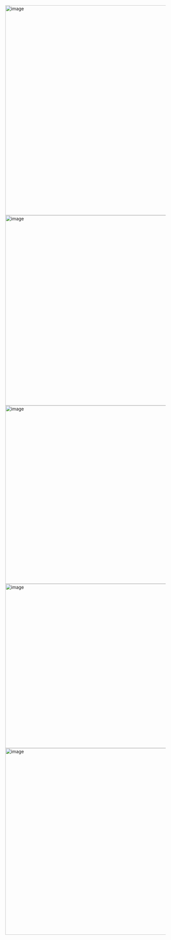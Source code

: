 <img width="1227" height="657" alt="image" src="https://github.com/user-attachments/assets/e075c75a-e986-4cbf-8eca-beaee6344c56" />



<img width="1075" height="595" alt="image" src="https://github.com/user-attachments/assets/08654e40-94c4-4d73-92fd-bdc8f3d7ad61" />

<img width="859" height="558" alt="image" src="https://github.com/user-attachments/assets/8eede78e-7e77-439d-a837-77f4f62289a1" />

<img width="744" height="514" alt="image" src="https://github.com/user-attachments/assets/b5a5b3ee-7d68-46c5-9ef4-a29afba25ea2" />

<img width="713" height="584" alt="image" src="https://github.com/user-attachments/assets/65503102-19de-4064-80ae-18f050c308b9" />
